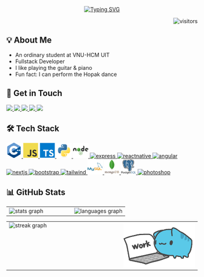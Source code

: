 <div align="center">
    
[![Typing SVG](https://readme-typing-svg.demolab.com?font=Fira+Code&size=40&pause=1000&width=550&height=80&lines=Welcome+to+my+profile)](https://git.io/typing-svg)

</div>


<div align="right">
    
![visitors](https://visitor-badge.laobi.icu/badge?page_id=crimsonmanifesto.crimsonmanifesto&left_color=grey&right_color=blue)
</div>


## 💡 About Me  

- An ordinary student at VNU-HCM UIT
- Fullstack Developer
- I like playing the guitar & piano
- Fun fact: I can perform the Hopak dance
  
## 🔗 Get in Touch

<div align="left">
  <a href="mailto:cuonglinh.ng@gmail.com" target="_blank">
    <img src="https://img.shields.io/badge/Gmail-D14836?style=for-the-badge&logo=gmail&logoColor=white">
  </a>
  <a href="	https://wa.me/84788712498" target="_blank">
    <img src="https://img.shields.io/badge/WhatsApp-25D366?style=for-the-badge&logo=whatsapp&logoColor=white">
  </a>
  <a href="weixin://dl/chat?phulangsa" target="_blank">
    <img src="https://img.shields.io/badge/WeChat-07C160?style=for-the-badge&logo=wechat&logoColor=white">
  </a>
  <a href="https://t.me/ManifestoCrimson" target="_blank">
    <img src="https://img.shields.io/badge/Telegram-2CA5E0?style=for-the-badge&logo=telegram&logoColor=white">
  </a>
  <a href="https://line.me/ti/p/hakbachvothuong" target="_blank">
    <img src="https://img.shields.io/badge/Line-00C300?style=for-the-badge&logo=line&logoColor=white">
  </a>



## 🛠️ Tech Stack

<p align="left">
  <a href="https://www.w3schools.com/cpp/" target="_blank" rel="noreferrer">
    <img src="https://raw.githubusercontent.com/devicons/devicon/master/icons/cplusplus/cplusplus-original.svg" 
         alt="cplusplus" width="40" height="40"/>
  </a>
  <a href="https://developer.mozilla.org/en-US/docs/Web/JavaScript" target="_blank" rel="noreferrer">
    <img src="https://raw.githubusercontent.com/devicons/devicon/master/icons/javascript/javascript-original.svg" 
         alt="javascript" width="40" height="40"/>
  </a>
    <a href="https://www.typescriptlang.org/" target="_blank" rel="noreferrer">
    <img src="https://raw.githubusercontent.com/devicons/devicon/master/icons/typescript/typescript-original.svg" 
         alt="typescript" width="40" height="40"/>
  </a>
  <a href="https://www.python.org" target="_blank" rel="noreferrer">
    <img src="https://raw.githubusercontent.com/devicons/devicon/master/icons/python/python-original.svg" 
         alt="python" width="40" height="40"/>
  </a>
  <a href="https://nodejs.org" target="_blank" rel="noreferrer">
    <img src="https://raw.githubusercontent.com/devicons/devicon/master/icons/nodejs/nodejs-original-wordmark.svg" 
         alt="nodejs" width="40" height="40"/>
  </a>
  <a href="https://expressjs.com" target="_blank" rel="noreferrer"> 
    <img src="https://static-00.iconduck.com/assets.00/node-js-icon-909x1024-ig4gm9k7.png" alt="express" width="40" height="40"/> 
  </a> 
  <a href="https://reactnative.dev/" target="_blank" rel="noreferrer">
    <img src="https://reactnative.dev/img/header_logo.svg" 
         alt="reactnative" width="40" height="40"/>
  </a>
  <a href="https://angular.io" target="_blank" rel="noreferrer"> 
    <img src="https://angular.io/assets/images/logos/angular/angular.svg" alt="angular" width="40" height="40"/> 
  </a>
  <a href="https://nextjs.org/" target="_blank" rel="noreferrer"> 
    <img src="https://img.icons8.com/fluent-systems-filled/200/FFFFFF/nextjs.png" alt="nextjs" width="40" height="40"/> 
  </a> 
  <a href="https://getbootstrap.com" target="_blank" rel="noreferrer">
    <img src="https://epss.ucla.edu/static/bootstrap-5.2.0/site/static/docs/5.2/assets/brand/bootstrap-social-logo.png" 
         alt="bootstrap" width="40" height="40"/>
  </a>
  <a href="https://tailwindcss.com/" target="_blank" rel="noreferrer"> 
    <img src="https://www.vectorlogo.zone/logos/tailwindcss/tailwindcss-icon.svg" alt="tailwind" width="40" height="40"/> 
  </a> 
  <a href="https://www.mysql.com/" target="_blank" rel="noreferrer">
    <img src="https://raw.githubusercontent.com/devicons/devicon/master/icons/mysql/mysql-original-wordmark.svg" 
         alt="mysql" width="40" height="40"/>
  </a>
  <a href="https://www.mongodb.com/" target="_blank" rel="noreferrer">
    <img src="https://raw.githubusercontent.com/devicons/devicon/master/icons/mongodb/mongodb-original-wordmark.svg" 
         alt="mongodb" width="40" height="40"/>
  </a>
  <a href="https://www.postgresql.org" target="_blank" rel="noreferrer"> 
    <img src="https://raw.githubusercontent.com/devicons/devicon/master/icons/postgresql/postgresql-original-wordmark.svg" alt="postgresql" width="40" height="40"/> 
  </a> 
<a href="https://www.photoshop.com/en" target="_blank" rel="noreferrer">
    <img src="https://www.adobe.com/cc-shared/assets/img/product-icons/svg/photoshop-40.svg" 
         alt="photoshop" width="40" height="40"/>
  </a>
</p>

## 📊 GitHub Stats

<table>
  <tr>
    <td valign="top" width="55%">
      <img 
        src="https://github-readme-stats.vercel.app/api?username=crimsonmanifesto&hide_title=false&hide_rank=false&show_icons=true&include_all_commits=true&count_private=true&disable_animations=false&theme=tokyonight&locale=en&hide_border=false&order=1" 
        width="100%" 
        alt="stats graph"  
      />
    </td>
    <td valign="top" width="50%">
      <img 
        src="https://github-readme-stats.vercel.app/api/top-langs?username=crimsonmanifesto&locale=en&hide_title=false&layout=compact&card_width=320&langs_count=5&theme=tokyonight&hide_border=false&order=20&hide=jupyter%20notebook,html,css,batchfile" 
        width="100%" 
        alt="languages graph"  
      />
    </td>
  </tr>
</table>

<table>
  <tr>
    <td valign="top" width="60%">
      <img 
        src="https://streak-stats.demolab.com?user=crimsonmanifesto&locale=en&mode=daily&theme=tokyonight&hide_border=false&border_radius=5&order=3" 
        width="100%" 
        alt="streak graph"  
      />
    </td>
        <td valign="top" width="40%">
            <img src="work.gif">
        </td>
  </tr>
</table>


